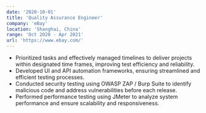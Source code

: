 ```yaml
---
date: '2020-10-01'
title: 'Quality Assurance Engineer'
company: 'eBay'
location: 'Shanghai, China'
range: 'Oct 2020 - Apr 2021'
url: 'https://www.ebay.com/'
---
```


- Prioritized tasks and effectively managed timelines to deliver projects within designated time frames, improving test efficiency and reliability.
- Developed UI and API automation frameworks, ensuring streamlined and efficient testing processes.
- Conducted security testing using OWASP ZAP / Burp Suite to identify malicious code and address vulnerabilities before each release.
- Performed performance testing using JMeter to analyze system performance and ensure scalability and responsiveness.
